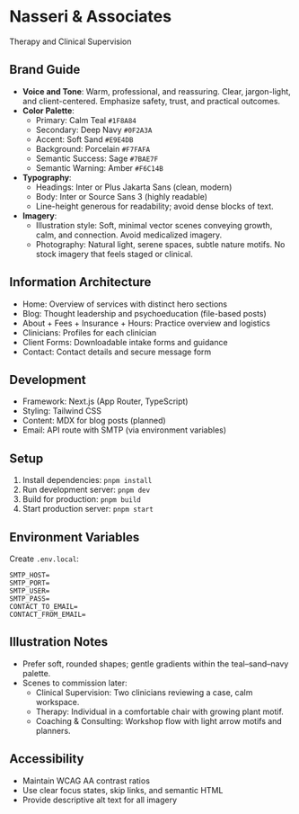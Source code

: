 # Nasseri & Associates

Therapy and Clinical Supervision

## Brand Guide

- **Voice and Tone**: Warm, professional, and reassuring. Clear, jargon-light, and client-centered. Emphasize safety, trust, and practical outcomes.
- **Color Palette**:
  - Primary: Calm Teal `#1F8A84`
  - Secondary: Deep Navy `#0F2A3A`
  - Accent: Soft Sand `#E9E4DB`
  - Background: Porcelain `#F7FAFA`
  - Semantic Success: Sage `#7BAE7F`
  - Semantic Warning: Amber `#F6C14B`
- **Typography**:
  - Headings: Inter or Plus Jakarta Sans (clean, modern)
  - Body: Inter or Source Sans 3 (highly readable)
  - Line-height generous for readability; avoid dense blocks of text.
- **Imagery**:
  - Illustration style: Soft, minimal vector scenes conveying growth, calm, and connection. Avoid medicalized imagery.
  - Photography: Natural light, serene spaces, subtle nature motifs. No stock imagery that feels staged or clinical.

## Information Architecture

- Home: Overview of services with distinct hero sections
- Blog: Thought leadership and psychoeducation (file-based posts)
- About + Fees + Insurance + Hours: Practice overview and logistics
- Clinicians: Profiles for each clinician
- Client Forms: Downloadable intake forms and guidance
- Contact: Contact details and secure message form

## Development

- Framework: Next.js (App Router, TypeScript)
- Styling: Tailwind CSS
- Content: MDX for blog posts (planned)
- Email: API route with SMTP (via environment variables)

## Setup

1. Install dependencies: `pnpm install`
2. Run development server: `pnpm dev`
3. Build for production: `pnpm build`
4. Start production server: `pnpm start`

## Environment Variables

Create `.env.local`:

```
SMTP_HOST=
SMTP_PORT=
SMTP_USER=
SMTP_PASS=
CONTACT_TO_EMAIL=
CONTACT_FROM_EMAIL=
```

## Illustration Notes

- Prefer soft, rounded shapes; gentle gradients within the teal–sand–navy palette.
- Scenes to commission later:
  - Clinical Supervision: Two clinicians reviewing a case, calm workspace.
  - Therapy: Individual in a comfortable chair with growing plant motif.
  - Coaching & Consulting: Workshop flow with light arrow motifs and planners.

## Accessibility

- Maintain WCAG AA contrast ratios
- Use clear focus states, skip links, and semantic HTML
- Provide descriptive alt text for all imagery
